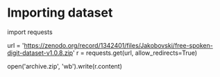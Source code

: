# Importing dataset

import requests

url = 'https://zenodo.org/record/1342401/files/Jakobovski/free-spoken-digit-dataset-v1.0.8.zip'
r = requests.get(url, allow_redirects=True)

open('archive.zip', 'wb').write(r.content)
